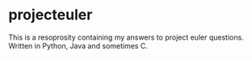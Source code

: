 # projecteuler
This is a resoprosity containing my answers to project euler questions. Written in Python, Java and sometimes C. 
